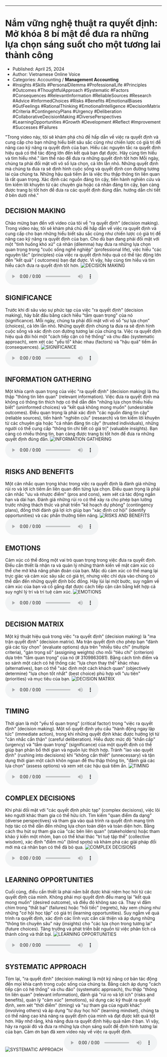 
---

# Nắm vững nghệ thuật ra quyết định: Mở khóa 8 bí mật để đưa ra những lựa chọn sáng suốt cho một tương lai thành công

- Published: April 25, 2024
- Author: Vietnamese Online Voice
- Categories: Accounting / **Management Accounting**
- #Insights #Skills #PersonalDilemma #ProfessionalLife #Principles #Outcomes #ThoughtfulApproach #Systematic #Factors #Consequences #RelevantInformation #ReliableSources #Research #Advice #InformedChoices #Risks #Benefits #EmotionalBiases #GutFeelings #RationalThinking #EmotionalIntelligence #DecisionMatrix #Criteria #ContingencyPlans #Urgency #Deliberation #CollaborativeDecisionMaking #DiversePerspectives #LearningOpportunities #Growth #Development #Reflect #Improvement #Successes #Failures

"Trong video này, tôi sẽ khám phá chủ đề hấp dẫn về việc ra quyết định và cung cấp cho bạn những hiểu biết sâu sắc cũng như chiến lược có giá trị để nâng cao kỹ năng ra quyết định của bạn. Hiểu các nguyên tắc ra quyết định hiệu quả có thể tác động lớn đến kết quả bạn đạt được. Hãy cùng tìm hiểu và tìm hiểu nhé." làm thế nào để đưa ra những quyết định tốt hơn Mỗi ngày, chúng ta phải đối mặt với vô số lựa chọn, cả lớn lẫn nhỏ. Những quyết định mà chúng ta đưa ra sẽ định hình cuộc sống và quyết định con đường tương lai của chúng ta. Những hậu quả tiềm ẩn là việc thu thập thông tin liên quan là rất quan trọng. Xác định các nguồn đáng tin cậy, tiến hành nghiên cứu và tìm kiếm lời khuyên từ các chuyên gia hoặc cá nhân đáng tin cậy, bạn càng được trang bị tốt hơn để đưa ra các quyết định đúng đắn. hướng dẫn chi tiết ở bên dưới nhé."


## DECISION MAKING

Chào mừng bạn đến với video của tôi về "ra quyết định" (decision making). Trong video này, tôi sẽ khám phá chủ đề hấp dẫn về việc ra quyết định và cung cấp cho bạn những hiểu biết sâu sắc cũng như chiến lược có giá trị để nâng cao kỹ năng ra quyết định của bạn. Cho dù bạn đang phải đối mặt với một "tình huống khó xử" cá nhân (dilemma) hay đưa ra những lựa chọn quan trọng trong "cuộc sống nghề nghiệp" (professional life), việc hiểu "các nguyên tắc" (principles) của việc ra quyết định hiệu quả có thể tác động lớn đến "kết quả" ( outcomes) bạn đạt được. Vì vậy, hãy cùng tìm hiểu và tìm hiểu cách đưa ra quyết định tốt hơn.
![DECISION MAKING](https://http-archiver-apis-production-80.schnworks.com/storage/images/transitions/2024-04-24/transition-10400387021-Montserrat-Black-283593.jpg)
<audio controls>
    <source src="https://http-archiver-apis-production-80.schnworks.com/storage/audio/file-18225714247.mp3" type="audio/mpeg">
</audio>



## SIGNIFICANCE

Trước khi đi sâu vào sự phức tạp của việc "ra quyết định" (decision making), hãy bắt đầu bằng cách hiểu "tầm quan trọng" của nó (significance). Mỗi ngày, chúng ta phải đối mặt với vô số “sự lựa chọn” (choices), cả lớn lẫn nhỏ. Những quyết định chúng ta đưa ra sẽ định hình cuộc sống và xác định con đường tương lai của chúng ta. Việc ra quyết định hiệu quả đòi hỏi một "cách tiếp cận có hệ thống" và chu đáo (systematic approach), xem xét các "yếu tố" khác nhau (factors) và "hậu quả" tiềm ẩn (consequences).
![SIGNIFICANCE](https://http-archiver-apis-production-80.schnworks.com/storage/images/transitions/2024-04-24/transition-27637084882-Montserrat-Thin-9C27B0.jpg)
<audio controls>
    <source src="https://http-archiver-apis-production-80.schnworks.com/storage/audio/file-11793590559.mp3" type="audio/mpeg">
</audio>



## INFORMATION GATHERING

Một khía cạnh quan trọng của việc "ra quyết định" (decision making) là thu thập "thông tin liên quan" (relevant information). Việc đưa ra quyết định mà không có thông tin thích hợp có thể dẫn đến "những lựa chọn thiếu hiểu biết" (uninformed choices) và "kết quả không mong muốn" (undesirable outcomes). Điều quan trọng là phải xác định "các nguồn đáng tin cậy" (reliable sources), tiến hành "nghiên cứu" (research) và tìm kiếm lời khuyên từ các chuyên gia hoặc "cá nhân đáng tin cậy" (trusted individuals), những người có thể cung cấp "thông tin chi tiết có giá trị" (valuable insights). Bạn càng có nhiều thông tin, bạn càng được trang bị tốt hơn để đưa ra những quyết định đúng đắn.
![INFORMATION GATHERING](https://http-archiver-apis-production-80.schnworks.com/storage/images/transitions/2024-04-24/transition-850937398-Montserrat-ExtraBold-7B1FA2.jpg)
<audio controls>
    <source src="https://http-archiver-apis-production-80.schnworks.com/storage/audio/file-5159470936.mp3" type="audio/mpeg">
</audio>



## RISKS AND BENEFITS

Một cân nhắc quan trọng khác trong việc ra quyết định là đánh giá những rủi ro và lợi ích tiềm ẩn liên quan đến từng lựa chọn. Điều quan trọng là phải cân nhắc "ưu và nhược điểm" (pros and cons), xem xét cả tác động ngắn hạn và dài hạn. Đánh giá những rủi ro có thể xảy ra cho phép bạn lường trước những thách thức và phát triển "kế hoạch dự phòng" (contingency plans), đồng thời đánh giá lợi ích giúp bạn "xác định cơ hội" (identify opportunities) và các phần thưởng tiềm năng.
![RISKS AND BENEFITS](https://http-archiver-apis-production-80.schnworks.com/storage/images/transitions/2024-04-24/transition-27305824319-Montserrat-Bold-4A148C.jpg)
<audio controls>
    <source src="https://http-archiver-apis-production-80.schnworks.com/storage/audio/file-29894669436.mp3" type="audio/mpeg">
</audio>



## EMOTIONS

Cảm xúc có thể đóng một vai trò quan trọng trong việc đưa ra quyết định. Điều cần thiết là nhận ra và quản lý những thành kiến ​​về mặt cảm xúc có thể che mờ khả năng phán đoán của bạn. Mặc dù cảm xúc có thể mang lại trực giác và cảm xúc sâu sắc có giá trị, nhưng việc chỉ dựa vào chúng có thể dẫn đến những quyết định bốc đồng. Hãy lùi lại một bước, suy ngẫm về cảm xúc của bạn và cố gắng đạt được cách tiếp cận cân bằng kết hợp cả suy nghĩ lý trí và trí tuệ cảm xúc.
![EMOTIONS](https://http-archiver-apis-production-80.schnworks.com/storage/images/transitions/2024-04-24/transition--6790569623-Montserrat-Thin-512DA8.jpg)
<audio controls>
    <source src="https://http-archiver-apis-production-80.schnworks.com/storage/audio/file-25866821951.mp3" type="audio/mpeg">
</audio>



## DECISION MATRIX

Một kỹ thuật hiệu quả trong việc "ra quyết định" (decision making) là "ma trận quyết định" (decision matrix). Ma trận quyết định cho phép bạn "đánh giá các tùy chọn" (evaluate options) dựa trên "nhiều tiêu chí" (multiple criteria), "gán trọng số" (assigning weights) cho mỗi "tiêu chí" (criterion) dựa trên "tầm quan trọng" của nó (# 3109863081). Bằng cách tính điểm và so sánh một cách có hệ thống các "lựa chọn thay thế" khác nhau (alternatives), bạn có thể "xác định một cách khách quan" (objectively determine) "lựa chọn tốt nhất" (best choice) phù hợp với "ưu tiên" (priorities) và mục tiêu của bạn.
![DECISION MATRIX](https://http-archiver-apis-production-80.schnworks.com/storage/images/transitions/2024-04-24/transition-1886234374-Montserrat-Thin-1A237E.jpg)
<audio controls>
    <source src="https://http-archiver-apis-production-80.schnworks.com/storage/audio/file-22579897239.mp3" type="audio/mpeg">
</audio>



## TIMING

Thời gian là một "yếu tố quan trọng" (critical factor) trong "việc ra quyết định" (decision making). Một số quyết định yêu cầu "hành động ngay lập tức" (immediate action), trong khi những quyết định khác được hưởng lợi từ "cân nhắc cẩn thận" (careful deliberation). Hiểu được mức độ "khẩn cấp" (urgency) và "tầm quan trọng" (significance) của một quyết định có thể giúp bạn phân bổ thời gian và nguồn lực thích hợp. Tránh "lao vào quyết định" (rushing into decisions) khi "không cần thiết" (unnecessary) và tận dụng thời gian một cách khôn ngoan để thu thập thông tin, "đánh giá các lựa chọn" (assess options) và xem xét các hậu quả tiềm ẩn.
![TIMING](https://http-archiver-apis-production-80.schnworks.com/storage/images/transitions/2024-04-24/transition-12631308458-Montserrat-Black-1A237E.jpg)
<audio controls>
    <source src="https://http-archiver-apis-production-80.schnworks.com/storage/audio/file-18514092363.mp3" type="audio/mpeg">
</audio>



## COMPLEX DECISIONS

Khi phải đối mặt với "các quyết định phức tạp" (complex decisions), việc lôi kéo người khác tham gia có thể hữu ích. Tìm kiếm "quan điểm đa dạng" (diverse perspectives) và tham gia vào quá trình ra quyết định mang tính hợp tác có thể dẫn đến những lựa chọn toàn diện và toàn diện hơn. Bằng cách thu hút sự tham gia của "các bên liên quan" (stakeholders) hoặc tham khảo ý kiến ​​một nhóm, bạn có thể khai thác "trí tuệ tập thể" (collective wisdom), xác định "điểm mù" (blind spots) và khám phá các giải pháp đổi mới mà cá nhân bạn có thể đã bỏ qua.
![COMPLEX DECISIONS](https://http-archiver-apis-production-80.schnworks.com/storage/images/transitions/2024-04-24/transition--30761922881-Montserrat-Thin-303F9F.jpg)
<audio controls>
    <source src="https://http-archiver-apis-production-80.schnworks.com/storage/audio/file-6409500513.mp3" type="audio/mpeg">
</audio>



## LEARNING OPPORTUNITIES

Cuối cùng, điều cần thiết là phải nắm bắt được khái niệm học hỏi từ các quyết định của mình. Không phải mọi quyết định đều mang lại "kết quả mong muốn" (desired outcome), và điều đó không sao cả. Thay vì đắm chìm trong "thất bại" (failures) hoặc "hối tiếc" (regrets), hãy xem chúng như những "cơ hội học tập" có giá trị (learning opportunities). Suy ngẫm về quá trình ra quyết định, xác định các lĩnh vực cần cải thiện và áp dụng những "thông tin chuyên sâu" này (insights) cho "các lựa chọn trong tương lai" (future choices). Tăng trưởng và phát triển bắt nguồn từ việc phân tích cả thành công và thất bại.
![LEARNING OPPORTUNITIES](https://http-archiver-apis-production-80.schnworks.com/storage/images/transitions/2024-04-24/transition--38630638020-Montserrat-Medium-7B1FA2.jpg)
<audio controls>
    <source src="https://http-archiver-apis-production-80.schnworks.com/storage/audio/file-6437928580.mp3" type="audio/mpeg">
</audio>



## SYSTEMATIC APPROACH

Tóm lại, "ra quyết định" (decision making) là một kỹ năng cơ bản tác động đến mọi khía cạnh trong cuộc sống của chúng ta. Bằng cách áp dụng "cách tiếp cận có hệ thống" và chu đáo" (systematic approach), thu thập "thông tin liên quan" (relevant information), đánh giá "rủi ro và lợi ích" (risks and benefits), quản lý "cảm xúc" (emotions), sử dụng các kỹ thuật ra quyết định, xem xét "thời điểm" (timing) và "sự tham gia của người khác" (involving others) và áp dụng "tư duy học hỏi" (learning mindset), chúng ta có thể nâng cao khả năng ra quyết định của mình và đạt được kết quả tốt hơn. Hãy nhớ rằng, khả năng đưa ra quyết định hiệu quả nằm ở bạn. Vì vậy, hãy ra ngoài đó và đưa ra những lựa chọn sáng suốt để định hình tương lai của bạn. Cảm ơn bạn đã xem video này về việc ra quyết định.
![SYSTEMATIC APPROACH](https://http-archiver-apis-production-80.schnworks.com/storage/images/transitions/2024-04-24/transition-12827763890-Montserrat-SemiBold-4A148C.jpg)
<audio controls>
    <source src="https://http-archiver-apis-production-80.schnworks.com/storage/audio/file-31400770698.mp3" type="audio/mpeg">
</audio>

